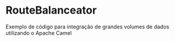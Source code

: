 # RouteBalanceator
Exemplo de código para integração de grandes volumes de dados utilizando o Apache Camel